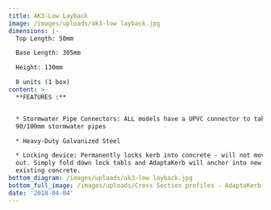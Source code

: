```yaml
---
title: AK3-Low Layback
image: /images/uploads/ak3-low layback.jpg
dimensions: |-
  Top Length: 50mm

  Base Length: 305mm

  Height: 130mm

  8 units (1 box)
content: >-
  **FEATURES :**


  * Stormwater Pipe Connectors: ALL models have a UPVC connector to take either
  90/100mm stormwater pipes

  * Heavy-Duty Galvanized Steel

  * Locking device: Permanently locks kerb into concrete - will not move or pop
  out. Simply fold down lock tabls and AdaptaKerb will anchor into new or
  existing concrete.
bottom_diagram: /images/uploads/ak3-low layback.jpg
bottom_full_image: /images/uploads/Cross Section profiles - AdaptaKerb-large.png
date: '2018-04-04'
---
```


